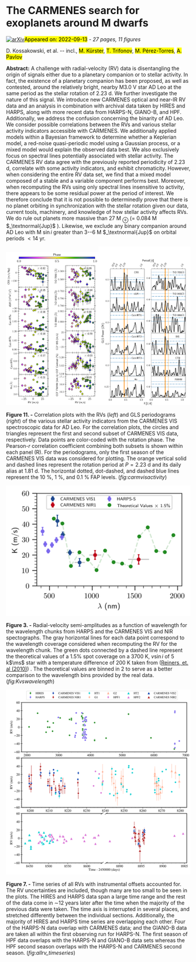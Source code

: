 <div class="macros" style="visibility:hidden;">
$\newcommand{\ensuremath}{}$
$\newcommand{\xspace}{}$
$\newcommand{\object}[1]{\texttt{#1}}$
$\newcommand{\farcs}{{.}''}$
$\newcommand{\farcm}{{.}'}$
$\newcommand{\arcsec}{''}$
$\newcommand{\arcmin}{'}$
$\newcommand{\ion}[2]{#1#2}$
$\newcommand{\textsc}[1]{\textrm{#1}}$
$\newcommand{\hl}[1]{\textrm{#1}}$
$\newcommand{\juliet}{\texttt{juliet}}$
$\newcommand{\serval}{\texttt{serval}}$
$\newcommand{\george}{\texttt{george}}$
$\newcommand{\exostriker}{\texttt{Exo-Striker}}$
$\newcommand{\tess}{TESS}$
$\newcommand{\gaia}{\textit{Gaia}}$
$\newcommand{\jwst}{JWST}$
$\newcommand{\au}{au}$
$\newcommand{\XX}{\textbf{\textcolor{red}{XX}}}$
$\newcommand{\addref}[1]{(add ref)}$
$\newcommand{\person}[2]{\textcolor{magenta}{\bf @#1: #2}}$
$\newcommand{\TODO}[1]{\textcolor{magenta}{\textsc{todo:} \textit{#1}}}$
$\newcommand{\CHANGE}[1]{\textcolor{red}{\textbf{#1}}}$
$\newcommand$
$\newcommand{\abs}[1]{|#1|}$
$\newcommand{\ms}{m s^{-1}}$
$\newcommand{\mearth}{M_\oplus}$
$\newcommand{\rearth}{R_\oplus}$</div>

<div class="macros" style="visibility:hidden;">
$\newcommand{\ensuremath}{}$
$\newcommand{\xspace}{}$
$\newcommand{\object}[1]{\texttt{#1}}$
$\newcommand{\farcs}{{.}''}$
$\newcommand{\farcm}{{.}'}$
$\newcommand{\arcsec}{''}$
$\newcommand{\arcmin}{'}$
$\newcommand{\ion}[2]{#1#2}$
$\newcommand{\textsc}[1]{\textrm{#1}}$
$\newcommand{\hl}[1]{\textrm{#1}}$
$\newcommand{\juliet}{\texttt{juliet}}$
$\newcommand{\serval}{\texttt{serval}}$
$\newcommand{\george}{\texttt{george}}$
$\newcommand{\exostriker}{\texttt{Exo-Striker}}$
$\newcommand{\tess}{TESS}$
$\newcommand{\gaia}{\textit{Gaia}}$
$\newcommand{\jwst}{JWST}$
$\newcommand{\au}{au}$
$\newcommand{\XX}{\textbf{\textcolor{red}{XX}}}$
$\newcommand{\addref}[1]{(add ref)}$
$\newcommand{\person}[2]{\textcolor{magenta}{\bf @#1: #2}}$
$\newcommand{\TODO}[1]{\textcolor{magenta}{\textsc{todo:} \textit{#1}}}$
$\newcommand{\CHANGE}[1]{\textcolor{red}{\textbf{#1}}}$
$\newcommand$
$\newcommand{\abs}[1]{|#1|}$
$\newcommand{\ms}{m s^{-1}}$
$\newcommand{\mearth}{M_\oplus}$
$\newcommand{\rearth}{R_\oplus}$</div>



<div id="title">

# The CARMENES search for exoplanets around M dwarfs

</div>
<div id="comments">

[![arXiv](https://img.shields.io/badge/arXiv-2209.05814-b31b1b.svg)](https://arxiv.org/abs/2209.05814)<mark>Appeared on: 2022-09-13</mark> - _27 pages, 11 figures_

</div>
<div id="authors">

D. Kossakowski, et al. -- incl., <mark>M. Kürster</mark>, <mark>T. Trifonov</mark>, <mark>M. Pérez-Torres</mark>, <mark>A. Pavlov</mark>

</div>
<div id="abstract">

**Abstract:** A challenge with radial-velocity (RV) data is disentangling the origin of signals either due to a planetary companion or to stellar activity. In fact, the existence of a planetary companion has been proposed, as well as contested, around the relatively bright, nearby M3.0 V star AD Leo at the same period as the stellar rotation of 2.23 d. We further investigate the nature of this signal. We introduce new CARMENES optical and near-IR RV data and an analysis in combination with archival data taken by HIRES and HARPS, along with more recent data from HARPS-N, GIANO-B, and HPF. Additionally, we address the confusion concerning the binarity of AD Leo. We consider possible correlations between the RVs and various stellar activity indicators accessible with CARMENES. We additionally applied models within a Bayesian framework to determine whether a Keplerian model, a red-noise quasi-periodic model using a Gaussian process, or a mixed model would explain the observed data best. We also exclusively focus on spectral lines potentially associated with stellar activity. The CARMENES RV data agree with the previously reported periodicity of 2.23 d, correlate with some activity indicators, and exhibit chromaticity.  However, when considering the entire RV data set, we find that a mixed model composed of a stable and a variable component performs best. Moreover, when recomputing the RVs using only spectral lines insensitive to activity, there appears to be some residual power at the period of interest. We therefore conclude that it is not possible to determinedly prove that there is no planet orbiting in synchronization with the stellar rotation given our data, current tools, machinery, and knowledge of how stellar activity affects RVs. We do rule out planets more massive than 27 M $_{\oplus}$ (= 0.084 M $_\textnormal{Jup}$ ). Likewise, we exclude any binary companion around AD Leo with M $\sin{i}$ greater than 3--6 M $_\textnormal{Jup}$ on orbital periods $<14$ yr.

</div>

<div id="div_fig1">

<img src="tmp_2209.05814/./20220331_adleo_activity_carmvis1carmvis2_correlations.png" alt="Fig11.1" width="50%"/><img src="tmp_2209.05814/./20220402_adleo_periodogram_carmvis_activity.png" alt="Fig11.2" width="50%"/>

**Figure 11. -** Correlation plots with the RVs (_left_) and GLS periodograms (_right_) of the various stellar activity indicators from the CARMENES VIS spectroscopic data for AD Leo. For the correlation plots, the circles and triangles represent the first and second subset of CARMENES VIS data, respectively. Data points are color-coded with the rotation phase. The Pearson-$r$ correlation coefficient combining both subsets is shown within each panel (R). For the periodograms, only the first season of the CARMENES VIS data was considered for plotting. The orange vertical solid and dashed lines represent the rotation period at $P=2.23$ d and its daily alias at 1.81 d. The horizontal dotted, dot-dashed, and dashed blue lines represent the 10 \%, 1 \%, and 0.1 \% FAP levels. (*fig:carmvisactivity*)

</div>
<div id="div_fig2">

<img src="tmp_2209.05814/./harps123456vis1234niryh_theory_20220405.png" alt="Fig3" width="100%"/>

**Figure 3. -** Radial-velocity semi-amplitudes as a function of wavelength for the wavelength chunks from HARPS and the CARMENES VIS and NIR spectographs. The gray horizontal lines for each data point correspond to the wavelength coverage considered when recomputing the RV for the wavelength chunk. The green dots connected by a dashed line represent the theoretical values of a 1.5\% spot coverage on a 3700 K, $v \sin{i}$ of 5 k$\ms$ star with a temperature difference of 200 K taken from  ([Reiners, et. al (2010)](https://ui.adsabs.harvard.edu/abs/2010ApJ...710..432R)) . The theoretical values are binned in 2 to serve as a better comparison to the wavelength bins provided by the real data. (*fig:Kvswavelength*)

</div>
<div id="div_fig3">

<img src="tmp_2209.05814/./allrv_timeseries_20220707.png" alt="Fig7" width="100%"/>

**Figure 7. -** Time series of all RVs with instrumental offsets accounted for. The RV uncertainties are included, though many are too small to be seen in the plots. The HIRES and HARPS data span a large time range and the rest of the data come in $\sim$12 years later after the time when the majority of the previous data were taken. The time axis is interrupted in several places, and stretched differently between the individual sections. Additionally, the majority of HIRES and HARPS time series are overlapping each other. Four of the HARPS-N data overlap with CARMENES data; and the GIANO-B data are taken all within the first observing run for HARPS-N. The first season of HPF data overlaps with the HARPS-N and GIANO-B data sets whereas the HPF second season overlaps with the HARPS-N and CARMENES second season. (*fig:allrv_timeseries*)

</div>